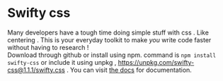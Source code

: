 # Swifty css

Many developers have a tough time doing simple stuff with css . Like centering . This is your everyday toolkit to make _you_ write code faster without having to research ! <br /> Download through github or install using npm. command is ```npm install swifty-css``` or include it using unpkg , https://unpkg.com/swifty-css@1.1.1/swifty.css .
You can visit [the docs](https://prateekpathak9002.github.io/swifty-css/) for documentation. 

